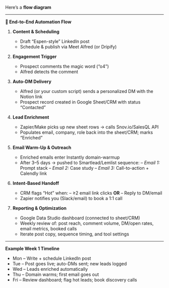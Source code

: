 Here’s a **flow diagram**

---

**🔄 End-to-End Automation Flow**

1. **Content & Scheduling**
   - Draft “Espen-style” LinkedIn post
   - Schedule & publish via Meet Alfred (or Dripify)

2. **Engagement Trigger**
   - Prospect comments the magic word (“o4”)
   - Alfred detects the comment

3. **Auto-DM Delivery**
   - Alfred (or your custom script) sends a personalized DM with the Notion link
   - Prospect record created in Google Sheet/CRM with status “Contacted”

4. **Lead Enrichment**
   - Zapier/Make picks up new sheet rows → calls Snov.io/SalesQL API
   - Populates email, company, role back into the sheet/CRM; marks “Enriched”

5. **Email Warm-Up & Outreach**
   - Enriched emails enter Instantly domain-warmup
   - After 3–5 days → pushed to Smartlead/Lemlist sequence:
   – *Email 1:* Prompt stack
   – *Email 2:* Case study
   – *Email 3:* Call-to-action + Calendly link

6. **Intent-Based Handoff**
   - CRM flags “Hot” when:
   – ≥2 email link clicks **OR**
   – Reply to DM/email
   - Zapier notifies you (Slack/email) to book a 1:1 call

7. **Reporting & Optimization**
   - Google Data Studio dashboard (connected to sheet/CRM)
   - Weekly review of: post reach, comment volume, DM/open rates, email metrics, booked calls
   - Iterate post copy, sequence timing, and tool settings

---

**Example Week 1 Timeline**
- Mon – Write + schedule LinkedIn post
- Tue – Post goes live; auto-DMs sent; new leads logged
- Wed – Leads enriched automatically
- Thu – Domain warms; first email goes out
- Fri – Review dashboard; flag hot leads; book discovery calls



